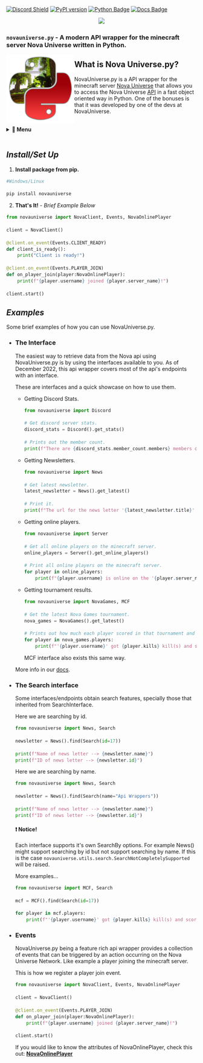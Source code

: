 [![Discord Shield](https://discordapp.com/api/guilds/692764975902752871/widget.png?style=shield)](https://discord.gg/4gZSVJ7)
[![PyPI version](https://badge.fury.io/py/novauniverse.svg)](https://pypi.org/project/novauniverse/)
[![Python Badge](https://img.shields.io/pypi/pyversions/GoldyBot?style=flat)](https://pypi.org/project/novauniverse/ "Supported python versions.")
[![Docs Badge](https://img.shields.io/static/v1?label=docs&message=Available&color=light-green)](https://novauniversepy.devgoldy.me/)

<p align="center">
 <img src="https://user-images.githubusercontent.com/66202304/147414615-4a410681-0e02-41e3-88cd-3d28d4bf6898.png" width="500" />
</p>

### ``novauniverse.py`` - A modern API wrapper for the minecraft server Nova Universe written in Python.

<p align="right">
 <img align="left" src="https://raw.githubusercontent.com/NovaUniverse/NovaUniverse.py/v2/assets/logo.png" width="180" />
 
 <h2>What is Nova Universe.py?</h2>
 NovaUniverse.py is a API wrapper for the minecraft server <a href="https://novauniverse.net/">Nova Universe</a> that allows you to access the Nova Universe <a href="https://novauniverse.net/api">API</a> in a fast object oriented way in Python. One of the bonuses is that it was developed by one of the devs at NovaUniverse.
</p>

<br>

<details>
  <summary> <b>📔 Menu</b> </summary>
  
- ### [*Install/Set Up*](#installset-up)
- ### [*Examples*](#examples)
  - [The Search interface](#the-search-interface)
  - [Events](#events)

</details>

<br>

## *Install/Set Up*
1. **Install package from pip.**
```sh
#Windows/Linux

pip install novauniverse
```
2. **That's It!** - *Brief Example Below*
```python
from novauniverse import NovaClient, Events, NovaOnlinePlayer 

client = NovaClient()

@client.on_event(Events.CLIENT_READY)
def client_is_ready():
    print("Client is ready!")

@client.on_event(Events.PLAYER_JOIN)
def on_player_join(player:NovaOnlinePlayer):
    print(f"{player.username} joined {player.server_name}!")

client.start()
```

## *Examples*
Some brief examples of how you can use NovaUniverse.py.

- ### The Interface
    The easiest way to retrieve data from the Nova api using NovaUniverse.py is by using the interfaces available to you. As of December 2022, this api wrapper covers most of the api's endpoints with an interface.

    These are interfaces and a quick showcase on how to use them.

    - Getting Discord Stats.

        ```python
        from novauniverse import Discord

        # Get discord server stats.
        discord_stats = Discord().get_stats()

        # Prints out the member count.
        print(f"There are {discord_stats.member_count.members} members on the Nova Universe discord server.")
        ```
    - Getting Newsletters.

        ```python
        from novauniverse import News

        # Get latest newsletter.
        latest_newsletter = News().get_latest()

        # Print it.
        print(f"The url for the news letter '{latest_newsletter.title}' is '{latest_newsletter.full_url}'.")
        ```
    - Getting online players.

        ```python
        from novauniverse import Server

        # Get all online players on the minecraft server.
        online_players = Server().get_online_players()

        # Print all online players on the minecraft server.
        for player in online_players:
            print(f"{player.username} is online on the '{player.server_name}' server.")
        ```

    - Getting tournament results.

        ```python
        from novauniverse import NovaGames, MCF

        # Get the latest Nova Games tournament.
        nova_games = NovaGames().get_latest()

        # Prints out how much each player scored in that tournament and also how many kills they achieved.
        for player in nova_games.players:
            print(f"'{player.username}' got {player.kills} kill(s) and scored {player.score} point(s) in the Nova Games hosted on {nova_games.date.date()}.")
        ```
        
        MCF interface also exists this same way.

    More info in our [docs](https://novauniversepy.devgoldy.me/).

- ### The Search interface

    Some interfaces/endpoints obtain search features, specially those that inherited from SearchInterface.

    Here we are searching by id.
    ```python
    from novauniverse import News, Search

    newsletter = News().find(Search(id=17))

    print(f"Name of news letter --> {newsletter.name}")
    print(f"ID of news letter --> {newsletter.id}")
    ```

    Here we are searching by name.
    ```python
    from novauniverse import News, Search

    newsletter = News().find(Search(name="Api Wrappers"))

    print(f"Name of news letter --> {newsletter.name}")
    print(f"ID of news letter --> {newsletter.id}")
    ```

    #### ❗ Notice!
    Each interface supports it's own SearchBy options. For example News() might support searching by id but not support searching by name. If this is the case ``novauniverse.utils.search.SearchNotCompletelySupported`` will be raised.

    More examples...
    ```python
    from novauniverse import MCF, Search

    mcf = MCF().find(Search(id=17))

    for player in mcf.players:
        print(f"'{player.username}' got {player.kills} kill(s) and scored {player.score} point(s) in the MCF hosted on {mcf.date.date()}.")
    ```

- ### Events
    NovaUniverse.py being a feature rich api wrapper provides a collection of events that can be triggered by an action occurring on the Nova Universe Network. Like example a player joining the minecraft server.

    This is how we register a player join event.
    ```python
    from novauniverse import NovaClient, Events, NovaOnlinePlayer 

    client = NovaClient()

    @client.on_event(Events.PLAYER_JOIN)
    def on_player_join(player:NovaOnlinePlayer):
        print(f"{player.username} joined {player.server_name}!")

    client.start()
    ```

    If you would like to know the attributes of NovaOnlinePlayer, check this out: [**NovaOnlinePlayer**](https://novauniversepy.devgoldy.me/novauniverse/interfaces/stats/server/nova_online_player.html#NovaOnlinePlayer)

